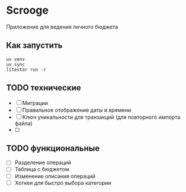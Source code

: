 # Scrooge

Приложение для ведения личного бюджета


## Как запустить

```shell
uv venv
uv sync
litestar run -r
```

## TODO технические

- [ ] Миграции
- [ ] Правильное отображение даты и времени
- [ ] Ключ уникальности для транзакций (для повторного импорта файла)
- [ ]

## TODO функциональные

- [ ] Разделение операций
- [ ] Таблица с бюджетом
- [ ] Изменение описания операций
- [ ] Хоткеи для быстро выбора категории